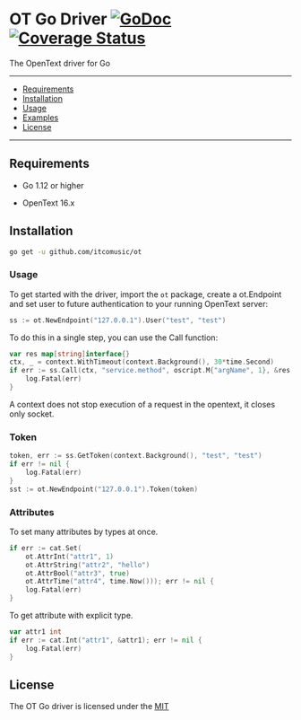 # OT Go Driver [![GoDoc](https://godoc.org/github.com/itcomusic/ot?status.png)](https://godoc.org/github.com/itcomusic/ot) [![Coverage Status](https://coveralls.io/repos/github/itcomusic/ot/badge.svg)](https://coveralls.io/github/itcomusic/ot)
The OpenText driver for Go

---

- [Requirements](#requirements)
- [Installation](#installation)
- [Usage](#usage)
- [Examples](https://github.com/itcomusic/ot/tree/master/example)
- [License](#license)
---

## Requirements
- Go 1.12 or higher

- OpenText 16.x

## Installation

```bash
go get -u github.com/itcomusic/ot
```

### Usage
To get started with the driver, import the `ot` package, create a ot.Endpoint and set user to future authentication to your running OpenText server:
```go
ss := ot.NewEndpoint("127.0.0.1").User("test", "test")
```
To do this in a single step, you can use the Call function:
```go
var res map[string]interface{}
ctx, _ = context.WithTimeout(context.Background(), 30*time.Second)
if err := ss.Call(ctx, "service.method", oscript.M{"argName", 1}, &res); err != nil {
    log.Fatal(err)
}
```

A context does not stop execution of a request in the opentext, it closes only socket.

### Token

```go
token, err := ss.GetToken(context.Background(), "test", "test")
if err != nil {
    log.Fatal(err)
}
sst := ot.NewEndpoint("127.0.0.1").Token(token)
```



### Attributes

To set many attributes by types at once.

```go
if err := cat.Set(
    ot.AttrInt("attr1", 1)
    ot.AttrString("attr2", "hello")
    ot.AttrBool("attr3", true)
    ot.AttrTime("attr4", time.Now())); err != nil {
    log.Fatal(err)
}
```

To get attribute with explicit type.

```go
var attr1 int
if err := cat.Int("attr1", &attr1); err != nil {
    log.Fatal(err)
}
```

## License
The OT Go driver is licensed under the [MIT](LICENSE)
